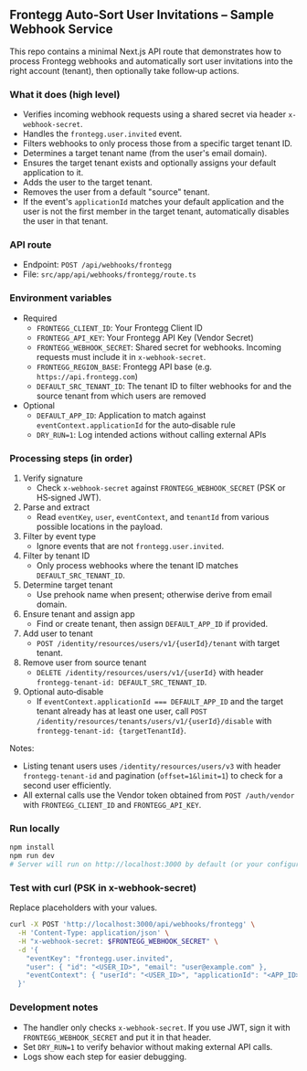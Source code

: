 ## Frontegg Auto-Sort User Invitations – Sample Webhook Service

This repo contains a minimal Next.js API route that demonstrates how to process Frontegg webhooks and automatically sort user invitations into the right account (tenant), then optionally take follow‑up actions.

### What it does (high level)
- Verifies incoming webhook requests using a shared secret via header `x-webhook-secret`.
- Handles the `frontegg.user.invited` event.
- Filters webhooks to only process those from a specific target tenant ID.
- Determines a target tenant name (from the user's email domain).
- Ensures the target tenant exists and optionally assigns your default application to it.
- Adds the user to the target tenant.
- Removes the user from a default "source" tenant.
- If the event's `applicationId` matches your default application and the user is not the first member in the target tenant, automatically disables the user in that tenant.

### API route
- Endpoint: `POST /api/webhooks/frontegg`
- File: `src/app/api/webhooks/frontegg/route.ts`

### Environment variables
- Required
  - `FRONTEGG_CLIENT_ID`: Your Frontegg Client ID
  - `FRONTEGG_API_KEY`: Your Frontegg API Key (Vendor Secret)
  - `FRONTEGG_WEBHOOK_SECRET`: Shared secret for webhooks. Incoming requests must include it in `x-webhook-secret`.
  - `FRONTEGG_REGION_BASE`: Frontegg API base (e.g. `https://api.frontegg.com`)
  - `DEFAULT_SRC_TENANT_ID`: The tenant ID to filter webhooks for and the source tenant from which users are removed
- Optional
  - `DEFAULT_APP_ID`: Application to match against `eventContext.applicationId` for the auto‑disable rule
  - `DRY_RUN=1`: Log intended actions without calling external APIs

### Processing steps (in order)
1) Verify signature
   - Check `x-webhook-secret` against `FRONTEGG_WEBHOOK_SECRET` (PSK or HS‑signed JWT).
2) Parse and extract
   - Read `eventKey`, `user`, `eventContext`, and `tenantId` from various possible locations in the payload.
3) Filter by event type
   - Ignore events that are not `frontegg.user.invited`.
4) Filter by tenant ID
   - Only process webhooks where the tenant ID matches `DEFAULT_SRC_TENANT_ID`.
5) Determine target tenant
   - Use prehook name when present; otherwise derive from email domain.
6) Ensure tenant and assign app
   - Find or create tenant, then assign `DEFAULT_APP_ID` if provided.
7) Add user to tenant
   - `POST /identity/resources/users/v1/{userId}/tenant` with target tenant.
8) Remove user from source tenant
   - `DELETE /identity/resources/users/v1/{userId}` with header `frontegg-tenant-id: DEFAULT_SRC_TENANT_ID`.
9) Optional auto‑disable
   - If `eventContext.applicationId === DEFAULT_APP_ID` and the target tenant already has at least one user, call
     `POST /identity/resources/tenants/users/v1/{userId}/disable` with `frontegg-tenant-id: {targetTenantId}`.

Notes:
- Listing tenant users uses `/identity/resources/users/v3` with header `frontegg-tenant-id` and pagination (`offset=1&limit=1`) to check for a second user efficiently.
- All external calls use the Vendor token obtained from `POST /auth/vendor` with `FRONTEGG_CLIENT_ID` and `FRONTEGG_API_KEY`.

### Run locally
```bash
npm install
npm run dev
# Server will run on http://localhost:3000 by default (or your configured port)
```

### Test with curl (PSK in x-webhook-secret)
Replace placeholders with your values.
```bash
curl -X POST 'http://localhost:3000/api/webhooks/frontegg' \
  -H 'Content-Type: application/json' \
  -H "x-webhook-secret: $FRONTEGG_WEBHOOK_SECRET" \
  -d '{
    "eventKey": "frontegg.user.invited",
    "user": { "id": "<USER_ID>", "email": "user@example.com" },
    "eventContext": { "userId": "<USER_ID>", "applicationId": "<APP_ID>", "tenantId": "<DEFAULT_SRC_TENANT_ID>" }
  }'
```

### Development notes
- The handler only checks `x-webhook-secret`. If you use JWT, sign it with `FRONTEGG_WEBHOOK_SECRET` and put it in that header.
- Set `DRY_RUN=1` to verify behavior without making external API calls.
- Logs show each step for easier debugging.
